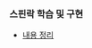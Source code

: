### 스핀락 학습 및 구현

- [내용 정리](https://github.com/happyOBO/GameServerCPP/blob/master/014_%EB%A9%80%ED%8B%B0%EC%8A%A4%EB%A0%88%EB%93%9C_SpinLock.md)